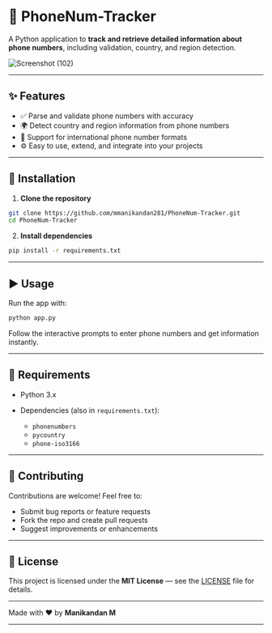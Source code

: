 # 📱 PhoneNum-Tracker

A Python application to **track and retrieve detailed information about phone numbers**, including validation, country, and region detection.

![Screenshot (102)](https://github.com/user-attachments/assets/248198b7-8cbf-4017-a494-c9bb03cfb1d3)


---

## ✨ Features

- ✅ Parse and validate phone numbers with accuracy  
- 🌍 Detect country and region information from phone numbers  
- 🔢 Support for international phone number formats  
- ⚙️ Easy to use, extend, and integrate into your projects  

---

## 🚀 Installation

1. **Clone the repository**

```bash
git clone https://github.com/mmanikandan281/PhoneNum-Tracker.git
cd PhoneNum-Tracker
````

2. **Install dependencies**

```bash
pip install -r requirements.txt
```

---

## ▶️ Usage

Run the app with:

```bash
python app.py
```

Follow the interactive prompts to enter phone numbers and get information instantly.

---

## 🧰 Requirements

* Python 3.x
* Dependencies (also in `requirements.txt`):

  * `phonenumbers`
  * `pycountry`
  * `phone-iso3166`

---

## 🤝 Contributing

Contributions are welcome! Feel free to:

* Submit bug reports or feature requests
* Fork the repo and create pull requests
* Suggest improvements or enhancements

---

## 📄 License

This project is licensed under the **MIT License** — see the [LICENSE](LICENSE) file for details.

---

Made with ❤️ by **Manikandan M**

---
